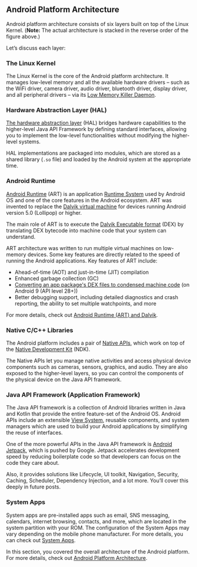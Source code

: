 ## Android Platform Architecture



Android platform architecture consists of six layers built on top of the Linux Kernel. (**Note:** The actual architecture is stacked in the reverse order of the figure above.)

Let’s discuss each layer:

### The Linux Kernel

The Linux Kernel is the core of the Android platform architecture. It manages low-level memory and all the available hardware drivers – such as the WiFi driver, camera driver, audio driver, bluetooth driver, display driver, and all peripheral drivers – via its [Low Memory Killer Daemon](https://source.android.com/devices/tech/perf/lmkd).

### Hardware Abstraction Layer (HAL)

[The hardware abstraction layer](https://source.android.com/devices/architecture/hal) (HAL) bridges hardware capabilities to the higher-level Java API Framework by defining standard interfaces, allowing you to implement the low-level functionalities without modifying the higher-level systems.

HAL implementations are packaged into modules, which are stored as a shared library (`.so` file) and loaded by the Android system at the appropriate time.

### Android Runtime

[Android Runtime](https://source.android.com/devices/tech/dalvik/index.html) (ART) is an application [Runtime System](https://en.wikipedia.org/wiki/Runtime_system) used by Android OS and one of the core features in the Android ecosystem. ART was invented to replace the [Dalvik virtual machine](https://en.wikipedia.org/wiki/Dalvik_(software)) for devices running Android version 5.0 (L​ollipop) or higher.

The main role of ART is to execute the [Dalvik Executable format](https://source.android.com/devices/tech/dalvik/dex-format) (DEX) by translating DEX bytecode into machine code that your system can understand.

ART architecture was written to run multiple virtual machines on low-memory devices. Some key features are directly related to the speed of running the Android applications. Key features of ART include:

-   Ahead-of-time (AOT) and just-in-time (JIT) compilation
-   Enhanced garbage collection (GC)
-   [Converting an app package's DEX files to condensed machine code](https://developer.android.com/about/versions/pie/android-9.0#art-aot-dex) (on Android 9 (API level 28+))
-   Better debugging support, including detailed diagnostics and crash reporting, the ability to set multiple watchpoints, and more

For more details, check out [Android Runtime (ART) and Dalvik](https://source.android.com/devices/tech/dalvik/index.html).

### Native C/C++ Libraries

The Android platform includes a pair of [Native APIs](https://developer.android.com/ndk/guides/stable_apis), which work on top of the [Native Development Kit](https://developer.android.com/ndk/guides) (NDK).

The Native APIs let you manage native activities and access physical device components such as cameras, sensors, graphics, and audio. They are also exposed to the higher-level layers, so you can control the components of the physical device on the Java API framework.

### Java API Framework (Application Framework)

The Java API framework is a collection of Android libraries written in Java and Kotlin that provide the entire feature-set of the Android OS. Android APIs include an extensible [View System](https://developer.android.com/guide/topics/ui/declaring-layout), reusable components, and system managers which are used to build your Android applications by simplifying the reuse of interfaces.

One of the more powerful APIs in the Java API framework is [Android Jetpack](https://developer.android.com/jetpack), which is pushed by Google. Jetpack accelerates development speed by reducing boilerplate code so that developers can focus on the code they care about.

Also, it provides solutions like Lifecycle, UI toolkit, Navigation, Security, Caching, Scheduler, Dependency Injection, and a lot more. You’ll cover this deeply in future posts.

### System Apps

System apps are pre-installed apps such as email, SNS messaging, calendars, internet browsing, contacts, and more, which are located in the system partition with your ROM. The configuration of the System Apps may vary depending on the mobile phone manufacturer. For more details, you can check out [System Apps](https://developer.android.com/guide/platform#system-apps).

In this section, you covered the overall architecture of the Android platform. For more details, check out [Android Platform Architecture](https://developer.android.com/guide/platform).